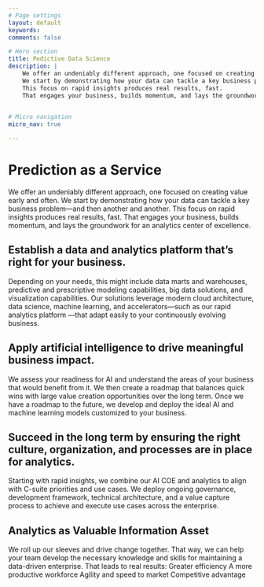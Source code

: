 ```yaml
---
# Page settings
layout: default
keywords:
comments: false

# Hero section
title: Pedictive Data Science
description: |
    We offer an undeniably different approach, one focused on creating value early and often. 
    We start by demonstrating how your data can tackle a key business problem—and then another and another. 
    This focus on rapid insights produces real results, fast. 
    That engages your business, builds momentum, and lays the groundwork for an analytics center of excellence.
    

# Micro navigation
micro_nav: true

---
```


# Prediction as a Service
We offer an undeniably different approach, one focused on creating value early and often. We start by demonstrating how your data can tackle a key business problem—and then another and another. This focus on rapid insights produces real results, fast. That engages your business, builds momentum, and lays the groundwork for an analytics center of excellence.

## Establish a data and analytics platform that’s right for your business.
Depending on your needs, this might include data marts and warehouses, predictive and prescriptive modeling capabilities, big data solutions, and visualization capabilities. Our solutions leverage modern cloud architecture, data science, machine learning, and accelerators—such as our rapid analytics platform —that adapt easily to your continuously evolving business.

## Apply artificial intelligence to drive meaningful business impact.
We assess your readiness for AI and understand the areas of your business that would benefit from it. We then create a roadmap that balances quick wins with large value creation opportunities over the long term. Once we have a roadmap to the future, we develop and deploy the ideal AI and machine learning models customized to your business.

## Succeed in the long term by ensuring the right culture, organization, and processes are in place for analytics.
Starting with rapid insights, we combine our AI COE and analytics to align with C-suite priorities and use cases. We deploy ongoing governance, development framework, technical architecture, and a value capture process to achieve and execute use cases across the enterprise.

## Analytics as Valuable Information Asset
We roll up our sleeves and drive change together. That way, we can help your team develop the necessary knowledge and skills for maintaining a data-driven enterprise. That leads to real results:
Greater efficiency
A more productive workforce
Agility and speed to market
Competitive advantage


